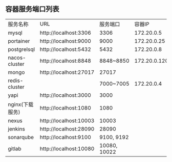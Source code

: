 ## 容器服务端口列表

<table>
	<tr>
		<td>服务名称</td>
		<td>URL</td>
		<td>服务端口</td>
		<td>容器IP</td>
		<td>容器端口</td>
	</tr>
	<tr>
		<td>mysql</td>
		<td>http://localhost:3306</td>
		<td>3306</td>
		<td>172.20.0.5</td>
		<td>3306</td>
	</tr>
	<tr>
		<td>portainer</td>
		<td>http://localhost:9000</td>
		<td>9000</td>
		<td>172.20.0.25</td>
		<td>9000</td>
	</tr>
	<tr>
		<td>postgrelsql</td>
		<td>http://localhost:5432</td>
		<td>5432</td>
		<td>172.20.0.8</td>
		<td>5432</td>
	</tr>
	<tr>
		<td>nacos-cluster</td>
		<td>http://localhost:8848</td>
		<td>8848~8850</td>
		<td>172.20.0.120~122</td>
		<td>8848~8850</td>
	</tr>
	<tr>
		<td>mongo</td>
		<td>http://localhost:27017</td>
		<td>27017</td>
		<td></td>
		<td>27017</td>
	</tr>
	<tr>
		<td>redis-cluster</td>
		<td></td>
		<td>7000~7005</td>
		<td>172.20.0.4</td>
		<td>7000~7005</td>
	</tr>
	<tr>
		<td>yapi</td>
		<td>http://localhost:3000</td>
		<td>3000</td>
		<td></td>
		<td>3000</td>
	</tr>
	<tr>
		<td>nginx(下载服务)</td>
		<td>http://localhost:1080</td>
		<td>1080</td>
		<td></td>
		<td>80</td>
	</tr>
	<tr>
		<td>nexus</td>
		<td>http://localhost:10003</td>
		<td>10003</td>
		<td></td>
		<td>8080</td>
	</tr>
	<tr>
		<td>jenkins</td>
		<td>http://localhost:28090</td>
		<td>28090</td>
		<td></td>
		<td>8080</td>
	</tr>
	<tr>
		<td>sonarqube</td>
		<td>http://localhost:9100</td>
		<td>9100, 9192</td>
		<td></td>
		<td>9000, 9092</td>
	</tr>
	<tr>
		<td>gitlab</td>
		<td>http://localhost:10080</td>
		<td>10080, 10022</td>
		<td></td>
		<td>80, 22</td>
	</tr>
	
</table>